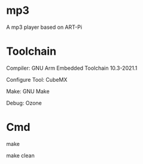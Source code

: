 # mp3
A mp3 player based on ART-Pi

# Toolchain
Compiler: GNU Arm Embedded Toolchain 10.3-2021.1

Configure Tool: CubeMX

Make: GNU Make

Debug: Ozone

# Cmd
make

make clean

